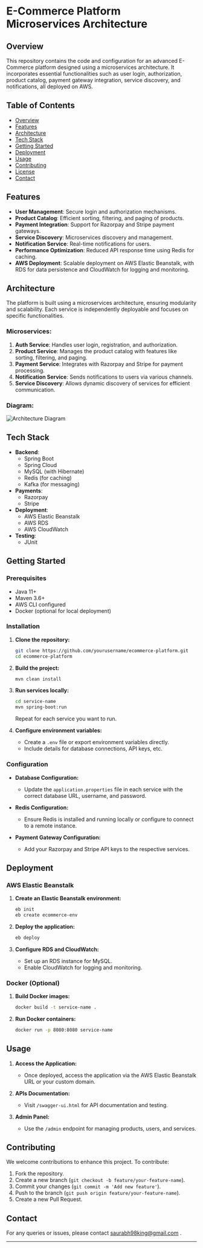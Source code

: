 

# E-Commerce Platform Microservices Architecture

## Overview

This repository contains the code and configuration for an advanced E-Commerce platform designed using a microservices architecture. It incorporates essential functionalities such as user login, authorization, product catalog, payment gateway integration, service discovery, and notifications, all deployed on AWS.

## Table of Contents

- [Overview](#overview)
- [Features](#features)
- [Architecture](#architecture)
- [Tech Stack](#tech-stack)
- [Getting Started](#getting-started)
- [Deployment](#deployment)
- [Usage](#usage)
- [Contributing](#contributing)
- [License](#license)
- [Contact](#contact)

## Features

- **User Management**: Secure login and authorization mechanisms.
- **Product Catalog**: Efficient sorting, filtering, and paging of products.
- **Payment Integration**: Support for Razorpay and Stripe payment gateways.
- **Service Discovery**: Microservices discovery and management.
- **Notification Service**: Real-time notifications for users.
- **Performance Optimization**: Reduced API response time using Redis for caching.
- **AWS Deployment**: Scalable deployment on AWS Elastic Beanstalk, with RDS for data persistence and CloudWatch for logging and monitoring.

## Architecture

The platform is built using a microservices architecture, ensuring modularity and scalability. Each service is independently deployable and focuses on specific functionalities.

### Microservices:

1. **Auth Service**: Handles user login, registration, and authorization.
2. **Product Service**: Manages the product catalog with features like sorting, filtering, and paging.
3. **Payment Service**: Integrates with Razorpay and Stripe for payment processing.
4. **Notification Service**: Sends notifications to users via various channels.
5. **Service Discovery**: Allows dynamic discovery of services for efficient communication.

### Diagram:

![Architecture Diagram](path/to/architecture-diagram.png)  <!-- Replace with the actual path to your diagram -->

## Tech Stack

- **Backend**: 
  - Spring Boot
  - Spring Cloud
  - MySQL (with Hibernate)
  - Redis (for caching)
  - Kafka (for messaging)
- **Payments**: 
  - Razorpay
  - Stripe
- **Deployment**: 
  - AWS Elastic Beanstalk
  - AWS RDS
  - AWS CloudWatch
- **Testing**: 
  - JUnit

## Getting Started

### Prerequisites

- Java 11+
- Maven 3.6+
- AWS CLI configured
- Docker (optional for local deployment)

### Installation

1. **Clone the repository:**
   ```bash
   git clone https://github.com/yourusername/ecommerce-platform.git
   cd ecommerce-platform
   ```

2. **Build the project:**
   ```bash
   mvn clean install
   ```

3. **Run services locally:**
   ```bash
   cd service-name
   mvn spring-boot:run
   ```
   Repeat for each service you want to run.

4. **Configure environment variables:**
   - Create a `.env` file or export environment variables directly.
   - Include details for database connections, API keys, etc.

### Configuration

- **Database Configuration:**
  - Update the `application.properties` file in each service with the correct database URL, username, and password.

- **Redis Configuration:**
  - Ensure Redis is installed and running locally or configure to connect to a remote instance.

- **Payment Gateway Configuration:**
  - Add your Razorpay and Stripe API keys to the respective services.

## Deployment

### AWS Elastic Beanstalk

1. **Create an Elastic Beanstalk environment:**
   ```bash
   eb init
   eb create ecommerce-env
   ```

2. **Deploy the application:**
   ```bash
   eb deploy
   ```

3. **Configure RDS and CloudWatch:**
   - Set up an RDS instance for MySQL.
   - Enable CloudWatch for logging and monitoring.

### Docker (Optional)

1. **Build Docker images:**
   ```bash
   docker build -t service-name .
   ```

2. **Run Docker containers:**
   ```bash
   docker run -p 8080:8080 service-name
   ```

## Usage

1. **Access the Application:**
   - Once deployed, access the application via the AWS Elastic Beanstalk URL or your custom domain.

2. **APIs Documentation:**
   - Visit `/swagger-ui.html` for API documentation and testing.

3. **Admin Panel:**
   - Use the `/admin` endpoint for managing products, users, and services.

## Contributing

We welcome contributions to enhance this project. To contribute:

1. Fork the repository.
2. Create a new branch (`git checkout -b feature/your-feature-name`).
3. Commit your changes (`git commit -m 'Add new feature'`).
4. Push to the branch (`git push origin feature/your-feature-name`).
5. Create a new Pull Request.

## Contact

For any queries or issues, please contact saurabh98king@gmail.com .

---

